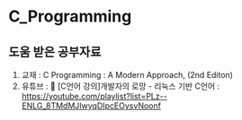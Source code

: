 # C_Programming
## 도움 받은 공부자료 
  1. 교재 : C Programming : A Modern Approach, (2nd Editon)
  2. 유튜브 : 📝 [C언어 강의]개발자의 로망 - 리눅스 기반 C언어 : https://youtube.com/playlist?list=PLz--ENLG_8TMdMJIwyqDIpcEOysvNoonf
